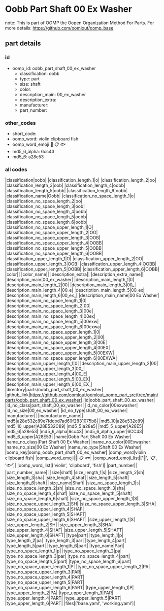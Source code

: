 # Oobb Part Shaft 00 Ex Washer  

note: This is part of OOMP the Oopen Organization Method For Parts. For more details: https://github.com/oomlout/oomp_base

##  part details





### id
* oomp_id: oobb_part_shaft_00_ex_washer
  * classification: oobb
  * type: part
  * size: shaft
  * color: 
  * description_main: 00_ex_washer
  * description_extra: 
  * manufacturer: 
  * part_number: 

### other_codes
* short_code: 
* oomp_word: violin clipboard fish
* oomp_word_emoji :violin: :clipboard: :fish:
* md5_6_alpha: 6cc43
* md5_6: a28e53

### all codes 
|classification|oobb|
|classification_length_1|o|
|classification_length_2|oo|
|classification_length_3|oob|
|classification_length_4|oobb|
|classification_length_5|oobb|
|classification_length_6|oobb|
|classification_name|Oobb|
|classification_no_space_length_1|o|
|classification_no_space_length_2|oo|
|classification_no_space_length_3|oob|
|classification_no_space_length_4|oobb|
|classification_no_space_length_5|oobb|
|classification_no_space_length_6|oobb|
|classification_no_space_upper_length_1|O|
|classification_no_space_upper_length_2|OO|
|classification_no_space_upper_length_3|OOB|
|classification_no_space_upper_length_4|OOBB|
|classification_no_space_upper_length_5|OOBB|
|classification_no_space_upper_length_6|OOBB|
|classification_upper_length_1|O|
|classification_upper_length_2|OO|
|classification_upper_length_3|OOB|
|classification_upper_length_4|OOBB|
|classification_upper_length_5|OOBB|
|classification_upper_length_6|OOBB|
|color||
|color_name||
|description_extra||
|description_extra_name||
|description_main|00_ex_washer|
|description_main_length_1|0|
|description_main_length_2|00|
|description_main_length_3|00_|
|description_main_length_4|00_e|
|description_main_length_5|00_ex|
|description_main_length_6|00_ex_|
|description_main_name|00 Ex Washer|
|description_main_no_space_length_1|0|
|description_main_no_space_length_2|00|
|description_main_no_space_length_3|00e|
|description_main_no_space_length_4|00ex|
|description_main_no_space_length_5|00exw|
|description_main_no_space_length_6|00exwa|
|description_main_no_space_upper_length_1|0|
|description_main_no_space_upper_length_2|00|
|description_main_no_space_upper_length_3|00E|
|description_main_no_space_upper_length_4|00EX|
|description_main_no_space_upper_length_5|00EXW|
|description_main_no_space_upper_length_6|00EXWA|
|description_main_upper_length_1|0|
|description_main_upper_length_2|00|
|description_main_upper_length_3|00_|
|description_main_upper_length_4|00_E|
|description_main_upper_length_5|00_EX|
|description_main_upper_length_6|00_EX_|
|directory|parts/oobb_part_shaft_00_ex_washer|
|github_link|https://github.com/oomlout/oomlout_oomp_part_src/tree/main/parts/oobb_part_shaft_00_ex_washer|
|id|oobb_part_shaft_00_ex_washer|
|id_no_class|part_shaft_00_ex_washer|
|id_no_color|00exwasher|
|id_no_size|00_ex_washer|
|id_no_type|shaft_00_ex_washer|
|manufacturer||
|manufacturer_name||
|md5|a28e532c89e7fdcbd7ad60f2831075b8|
|md5_10|a28e532c89|
|md5_10_upper|A28E532C89|
|md5_5|a28e5|
|md5_5_upper|A28E5|
|md5_6|a28e53|
|md5_6_alpha|6cc43|
|md5_6_alpha_upper|6CC43|
|md5_6_upper|A28E53|
|name|Oobb Part Shaft 00 Ex Washer|
|name_no_class|Part Shaft 00 Ex Washer|
|name_no_color|00Exwasher|
|name_no_size|00 Ex Washer|
|name_no_type|Shaft 00 Ex Washer|
|oomp_key|oomp_oobb_part_shaft_00_ex_washer|
|oomp_word|violin clipboard fish|
|oomp_word_emoji|:violin: :clipboard: :fish:|
|oomp_word_emoji_list|[':violin:', ':clipboard:', ':fish:']|
|oomp_word_list|['violin', 'clipboard', 'fish']|
|part_number||
|part_number_name||
|size|shaft|
|size_length_1|s|
|size_length_2|sh|
|size_length_3|sha|
|size_length_4|shaf|
|size_length_5|shaft|
|size_length_6|shaft|
|size_name|Shaft|
|size_no_space_length_1|s|
|size_no_space_length_2|sh|
|size_no_space_length_3|sha|
|size_no_space_length_4|shaf|
|size_no_space_length_5|shaft|
|size_no_space_length_6|shaft|
|size_no_space_upper_length_1|S|
|size_no_space_upper_length_2|SH|
|size_no_space_upper_length_3|SHA|
|size_no_space_upper_length_4|SHAF|
|size_no_space_upper_length_5|SHAFT|
|size_no_space_upper_length_6|SHAFT|
|size_upper_length_1|S|
|size_upper_length_2|SH|
|size_upper_length_3|SHA|
|size_upper_length_4|SHAF|
|size_upper_length_5|SHAFT|
|size_upper_length_6|SHAFT|
|type|part|
|type_length_1|p|
|type_length_2|pa|
|type_length_3|par|
|type_length_4|part|
|type_length_5|part|
|type_length_6|part|
|type_name|Part|
|type_no_space_length_1|p|
|type_no_space_length_2|pa|
|type_no_space_length_3|par|
|type_no_space_length_4|part|
|type_no_space_length_5|part|
|type_no_space_length_6|part|
|type_no_space_upper_length_1|P|
|type_no_space_upper_length_2|PA|
|type_no_space_upper_length_3|PAR|
|type_no_space_upper_length_4|PART|
|type_no_space_upper_length_5|PART|
|type_no_space_upper_length_6|PART|
|type_upper_length_1|P|
|type_upper_length_2|PA|
|type_upper_length_3|PAR|
|type_upper_length_4|PART|
|type_upper_length_5|PART|
|type_upper_length_6|PART|
|files|['base.yaml', 'working.yaml']|
